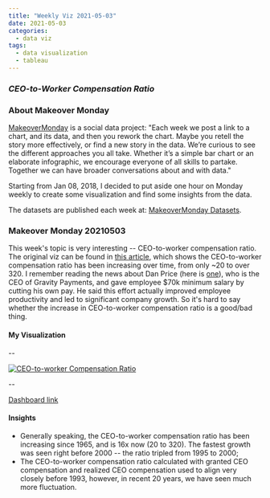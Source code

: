 ```yaml
---
title: "Weekly Viz 2021-05-03"
date: 2021-05-03
categories:
  - data viz
tags:
  - data visualization
  - tableau
---
```


### *CEO-to-Worker Compensation Ratio*


### About Makeover Monday

[MakeoverMonday](http://www.makeovermonday.co.uk/) is a social data project:
"Each week we post a link to a chart, and its data, and then you rework the chart.
Maybe you retell the story more effectively, or find a new story in the data.
We’re curious to see the different approaches you all take. Whether it’s a simple bar chart or an elaborate infographic, we encourage everyone of all skills to partake.
Together we can have broader conversations about and with data."

Starting from Jan 08, 2018, I decided to put aside one hour on Monday weekly to create some visualization and find some insights from the data.

The datasets are published each week at: [MakeoverMonday Datasets](http://www.makeovermonday.co.uk/data/).

### Makeover Monday 20210503

This week's topic is very interesting -- CEO-to-worker compensation ratio. The original viz can be found in [this article](https://www.epi.org/publication/ceo-compensation-surged-14-in-2019-to-21-3-million-ceos-now-earn-320-times-as-much-as-a-typical-worker/), which shows the CEO-to-worker compensation ratio has been increasing over time, from only ~20 to over 320. I remember reading the news about Dan Price (here is [one](https://people.com/human-interest/ceo-dan-price-says-companys-revenue-has-tripled-since-he-gave-employees-70000-minimum-salary/)), who is the CEO of Gravity Payments, and gave employee $70k minimum salary by cutting his own pay. He said this effort actually improved employee productivity and led to significant company growth. So it's hard to say whether the increase in CEO-to-worker compensation ratio is a good/bad thing.  

#### My Visualization


--  
<div class='tableauPlaceholder' id='viz1620097022712' style='position: relative'>
<noscript><a href='#'>
  <img alt='CEO-to-worker Compensation Ratio ' src='https:&#47;&#47;public.tableau.com&#47;static&#47;images&#47;Ma&#47;MakeOverMonday20210503CEO-to-WorkerCompensationRatio&#47;CEO-to-workerCompensationRatio&#47;1_rss.png' style='border: none' />
</a></noscript>
<object class='tableauViz'  style='display:none;'>
  <param name='host_url' value='https%3A%2F%2Fpublic.tableau.com%2F' />
  <param name='embed_code_version' value='3' />
  <param name='site_root' value='' />
  <param name='name' value='MakeOverMonday20210503CEO-to-WorkerCompensationRatio&#47;CEO-to-workerCompensationRatio' />
  <param name='tabs' value='no' />
  <param name='toolbar' value='yes' />
  <param name='static_image' value='https:&#47;&#47;public.tableau.com&#47;static&#47;images&#47;Ma&#47;MakeOverMonday20210503CEO-to-WorkerCompensationRatio&#47;CEO-to-workerCompensationRatio&#47;1.png' />
  <param name='animate_transition' value='yes' />
  <param name='display_static_image' value='yes' />
  <param name='display_spinner' value='yes' />
  <param name='display_overlay' value='yes' />
  <param name='display_count' value='yes' />
  <param name='language' value='en' />
  <param name='filter' value='publish=yes' />
</object></div>             
<script type='text/javascript'>        
  var divElement = document.getElementById('viz1620097022712');    
  var vizElement = divElement.getElementsByTagName('object')[0];              
  if ( divElement.offsetWidth > 800 ) { vizElement.style.width='800px';vizElement.style.height='827px';} else if ( divElement.offsetWidth > 500 ) { vizElement.style.width='800px';vizElement.style.height='827px';} else { vizElement.style.width='100%';vizElement.style.height='727px';}    
  var scriptElement = document.createElement('script');         
  scriptElement.src = 'https://public.tableau.com/javascripts/api/viz_v1.js';             
  vizElement.parentNode.insertBefore(scriptElement, vizElement);              
</script>

--  

[Dashboard link](https://public.tableau.com/views/MakeOverMonday20210503CEO-to-WorkerCompensationRatio/CEO-to-workerCompensationRatio?:language=en&:display_count=y&publish=yes&:origin=viz_share_link)

#### Insights
* Generally speaking, the CEO-to-worker compensation ratio has been increasing since 1965, and is 16x now (20 to 320). The fastest growth was seen right before 2000 -- the ratio tripled from 1995 to 2000;  
* The CEO-to-worker compensation ratio calculated with granted CEO compensation and realized CEO compensation used to align very closely before 1993, however, in recent 20 years, we have seen much more fluctuation.

